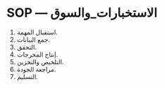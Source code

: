 # SOP — الاستخبارات_والسوق

1. استقبال المهمة.
2. جمع البيانات.
3. التحقق.
4. إنتاج المخرجات.
5. التلخيص والتخزين.
6. مراجعة الجودة.
7. التسليم.


